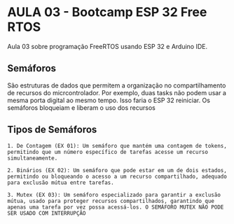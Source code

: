 # AULA 03 - Bootcamp ESP 32 Free RTOS

Aula 03 sobre programação FreeRTOS usando ESP 32 e Arduino IDE.

## Semáforos

São estruturas de dados que permitem a organização no compartilhamento de recursos do micrcontrolador. Por exemplo, duas tasks não podem usar a mesma porta digital ao mesmo tempo. Isso faria o ESP 32 reiniciar. Os semáforos bloqueiam e liberam o uso dos recursos

## Tipos de Semáforos

    1. De Contagem (EX 01): Um semáforo que mantém uma contagem de tokens, permitindo que um número específico de tarefas acesse um recurso simultaneamente.

    2. Binários (EX 02): Um semáforo que pode estar em um de dois estados, permitindo ou bloqueando o acesso a um recurso compartilhado, adequado para exclusão mútua entre tarefas.

    3. Mutex (EX 03): Um semáforo especializado para garantir a exclusão mútua, usado para proteger recursos compartilhados, garantindo que apenas uma tarefa por vez possa acessá-los. O SEMÁFORO MUTEX NÃO PODE SER USADO COM INTERRUPÇÃO